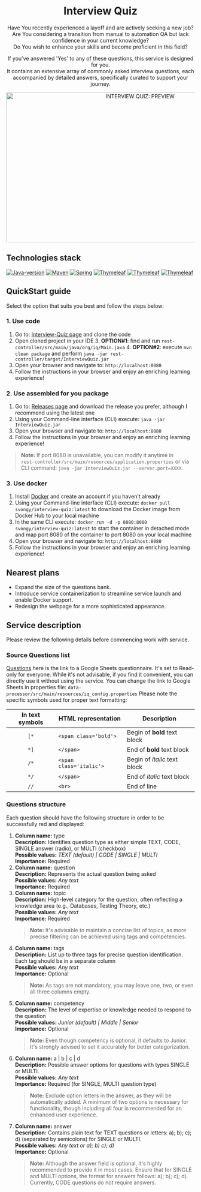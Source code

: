 <div align="center">
   <h1>Interview Quiz</h1>

   <p>
   Have You recently experienced a layoff and are actively seeking a new job? <br>
   Are You considering a transition from manual to automation QA but lack confidence in your current knowledge? <br>
   Do You wish to enhance your skills and become proficient in this field?

   If you've answered 'Yes' to any of these questions, this service is designed for you.<br>
   It contains an extensive array of commonly asked interview questions, each accompanied by detailed answers, specifically
   curated to support your journey.
   </p>

   <a href="https://youtu.be/d-tAG5Unyw0" target="_blank">
   <img width="700" height="400" src="https://i.ytimg.com/vi/d-tAG5Unyw0/hqdefault.jpg" alt="INTERVIEW QUIZ: PREVIEW">
   </a>
</div>

## Technologies stack

[![Java-version](https://img.shields.io/badge/Java-17-green.svg)](https://shields.io/)
[![Maven](https://img.shields.io/badge/Maven-blue.svg)](https://shields.io/)
[![Spring](https://img.shields.io/badge/Spring-green.svg)](https://shields.io/)
[![Thymeleaf](https://img.shields.io/badge/Thymeleaf-HTML-purple.svg)](https://shields.io/)
[![Thymeleaf](https://img.shields.io/badge/Thymeleaf-CSS-purple.svg)](https://shields.io/)
[![Thymeleaf](https://img.shields.io/badge/Thymeleaf-JavaScript-purple.svg)](https://shields.io/)

## QuickStart guide
Select the option that suits you best and follow the steps below:

### 1. Use code
1. Go to: [Interview-Quiz page](https://github.com/Svongy/interview-quiz) and clone the code
2. Open cloned project in your IDE
   3. **OPTION#1**: find and run `rest-controller/src/main/java/org/iq/Main.java`
   4. **OPTION#2**: execute `mvn clean package` and perform `java -jar rest-controller/target/InterviewQuiz.jar`
5. Open your browser and navigate to: `http://localhost:8080`
6. Follow the instructions in your browser and enjoy an enriching learning experience!

### 2. Use assembled for you package
1. Go to: [Releases page](https://github.com/Svongy/interview-quiz/releases) and download the release you prefer, although I recommend using the latest one
2. Using your Command-line interface (CLI) execute: `java -jar InterviewQuiz.jar`
3. Open your browser and navigate to: `http://localhost:8080`
4. Follow the instructions in your browser and enjoy an enriching learning experience!
> **Note:** If port 8080 is unavailable, you can modify it anytime in\
> `rest-controller/src/main/resources/application.properties` or via CLI command: `java -jar InterviewQuiz.jar --server.port=XXXX`.

### 3. Use docker
1. Install [Docker](https://www.docker.com/) and create an account if you haven't already
2. Using your Command-line interface (CLI) execute: `docker pull svongy/interview-quiz:latest` to download the Docker image from Docker Hub to your local machine
3. In the same CLI execute: `docker run -d -p 8080:8080 svongy/interview-quiz:latest` to start the container in detached mode and map port 8080 of the container to port 8080 on your local machine
4. Open your browser and navigate to: `http://localhost:8080`
5. Follow the instructions in your browser and enjoy an enriching learning experience!

## Nearest plans
- Expand the size of the questions bank.
- Introduce service containerization to streamline service launch and enable Docker support.
- Redesign the webpage for a more sophisticated appearance.

## Service description
Please review the following details before commencing work with service.

### Source Questions list
[Questions](https://docs.google.com/spreadsheets/d/1tTxdiZmLXSZoEafm-QHPNIcVAW11ahjw-JMwGvaTPPE/edit?usp=sharing)
here is the link to a Google Sheets questionnaire. It's set to Read-only for everyone.
While it's not advisable, if you find it convenient, you can directly use it without using the service.
You can change the link to Google Sheets in properties file: `data-processor/src/main/resources/iq_config.properties`
Please note the specific symbols used for proper text formatting:

| In text symbols | HTML representation     | Description                  |
|:---------------:|-------------------------|------------------------------|
|      `[*`       | `<span class='bold'>`   | Begin of **bold** text block |
|      `*]`       | `</span>`               | End of **bold** text block   |
|      `/*`       | `<span class='italic'>` | Begin of *italic* text block |
|      `*/`       | `</span>`               | End of *italic* text block   |
|      `//`       | `<br>`                  | End of line                  |


### Questions structure
Each question should have the following structure in order to be successfully red and displayed:

1. **Column name:** type\
   **Description:** Identifies question type as either simple TEXT, CODE, SINGLE answer (radio), or MULTI (checkbox)\
   **Possible values:** *TEXT (default) | CODE | SINGLE | MULTI*\
   **Importance:** Required
2. **Column name:** question\
   **Description:** Represents the actual question being asked\
   **Possible values:** *Any text*\
   **Importance:** Required
3. **Column name:** topic\
   **Description:** High-level category for the question, often reflecting a knowledge area (e.g., Databases, Testing Theory, etc.)\
   **Possible values:** *Any text*\
   **Importance:** Required
   > **Note:** It's advisable to maintain a concise list of topics, as more precise filtering can be achieved using tags and competencies.
4. **Column name:** tags\
   **Description:** List up to three tags for precise question identification. Each tag should be in a separate column\
   **Possible values:** *Any text*\
   **Importance:** Optional
   > **Note:** As tags are not mandatory, you may leave one, two, or even all three columns empty.
5. **Column name:** competency\
   **Description:** The level of expertise or knowledge needed to respond to the question\
   **Possible values:** *Junior (default) | Middle | Senior*\
   **Importance:** Optional
   > **Note:** Even though competency is optional, it defaults to Junior. It's strongly advised to set it accurately for better categorization.
6. **Column name:** a | b | c | d\
   **Description:** Possible answer options for questions with types SINGLE or MULTI.\
   **Possible values:** *Any text*\
   **Importance:** Required (for SINGLE, MULTI question type)
   > **Note:** Exclude option letters in the answer, as they will be automatically added. A minimum of two options is necessary for functionality, though including all four is recommended for an enhanced user experience.
7. **Column name:** answer\
   **Description:** Contains plain text for TEXT questions or letters: a); b); c); d) (separated by semicolons) for SINGLE or MULTI.\
   **Possible values:** *Any text or a); b) c); d)*\
   **Importance:** Optional
   > **Note:** Although the answer field is optional, it's highly recommended to provide it in most cases. Ensure that for SINGLE and MULTI options, the format for answers follows: a); b); c); d). Currently, CODE questions do not require answers.